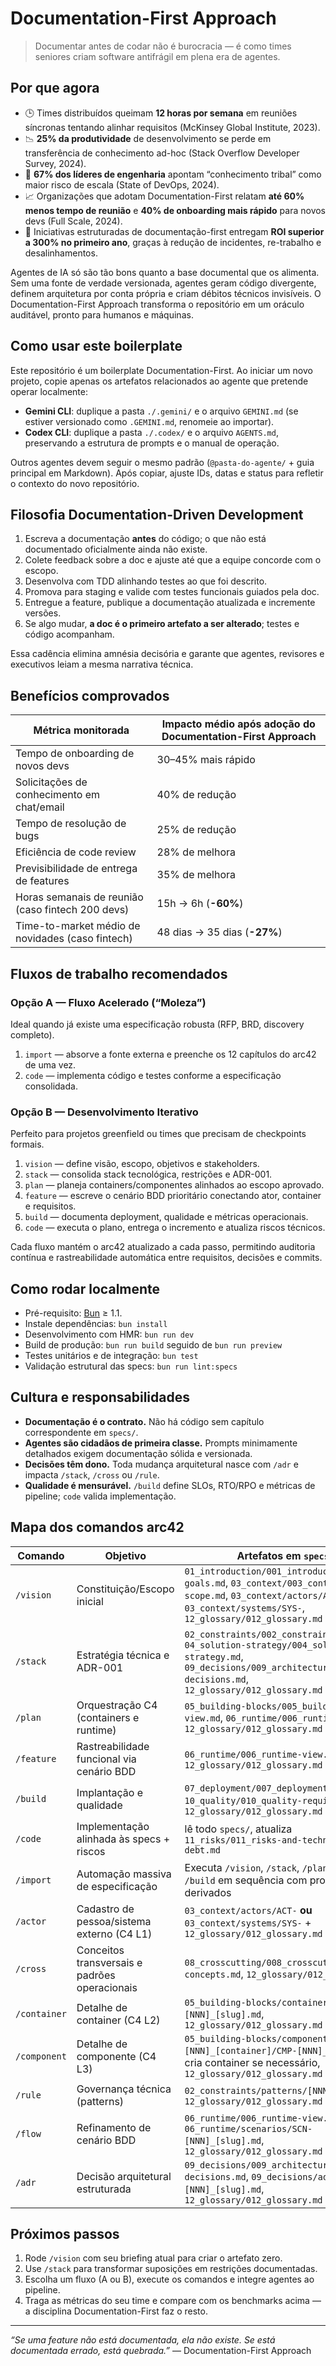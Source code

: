 # Documentation-First Approach

> Documentar antes de codar não é burocracia — é como times seniores criam software antifrágil em plena era de agentes.

## Por que agora

- 🕒 Times distribuídos queimam **12 horas por semana** em reuniões síncronas tentando alinhar requisitos (McKinsey Global Institute, 2023).
- 📉 **25% da produtividade** de desenvolvimento se perde em transferência de conhecimento ad-hoc (Stack Overflow Developer Survey, 2024).
- 🧠 **67% dos líderes de engenharia** apontam “conhecimento tribal” como maior risco de escala (State of DevOps, 2024).
- 📈 Organizações que adotam Documentation-First relatam **até 60% menos tempo de reunião** e **40% de onboarding mais rápido** para novos devs (Full Scale, 2024).
- 💸 Iniciativas estruturadas de documentação-first entregam **ROI superior a 300% no primeiro ano**, graças à redução de incidentes, re-trabalho e desalinhamentos.

Agentes de IA só são tão bons quanto a base documental que os alimenta. Sem uma fonte de verdade versionada, agentes geram código divergente, definem arquitetura por conta própria e criam débitos técnicos invisíveis. O Documentation-First Approach transforma o repositório em um oráculo auditável, pronto para humanos e máquinas.

## Como usar este boilerplate

Este repositório é um boilerplate Documentation-First. Ao iniciar um novo projeto, copie apenas os artefatos relacionados ao agente que pretende operar localmente:

- **Gemini CLI**: duplique a pasta `./.gemini/` e o arquivo `GEMINI.md` (se estiver versionado como `.GEMINI.md`, renomeie ao importar).
- **Codex CLI**: duplique a pasta `./.codex/` e o arquivo `AGENTS.md`, preservando a estrutura de prompts e o manual de operação.

Outros agentes devem seguir o mesmo padrão (`@pasta-do-agente/` + guia principal em Markdown). Após copiar, ajuste IDs, datas e status para refletir o contexto do novo repositório.

## Filosofia Documentation-Driven Development

1. Escreva a documentação **antes** do código; o que não está documentado oficialmente ainda não existe.
2. Colete feedback sobre a doc e ajuste até que a equipe concorde com o escopo.
3. Desenvolva com TDD alinhando testes ao que foi descrito.
4. Promova para staging e valide com testes funcionais guiados pela doc.
5. Entregue a feature, publique a documentação atualizada e incremente versões.
6. Se algo mudar, **a doc é o primeiro artefato a ser alterado**; testes e código acompanham.

Essa cadência elimina amnésia decisória e garante que agentes, revisores e executivos leiam a mesma narrativa técnica.

## Benefícios comprovados

| Métrica monitorada                              | Impacto médio após adoção do Documentation-First Approach |
| ---------------------------------------------- | --------------------------------------------------------- |
| Tempo de onboarding de novos devs              | 30–45% mais rápido |
| Solicitações de conhecimento em chat/email     | 40% de redução |
| Tempo de resolução de bugs                     | 25% de redução |
| Eficiência de code review                      | 28% de melhora |
| Previsibilidade de entrega de features         | 35% de melhora |
| Horas semanais de reunião (caso fintech 200 devs) | 15h → 6h (**-60%**) |
| Time-to-market médio de novidades (caso fintech) | 48 dias → 35 dias (**-27%**) |

## Fluxos de trabalho recomendados

### Opção A — Fluxo Acelerado (“Moleza”)

Ideal quando já existe uma especificação robusta (RFP, BRD, discovery completo).

1. `import` — absorve a fonte externa e preenche os 12 capítulos do arc42 de uma vez.
2. `code` — implementa código e testes conforme a especificação consolidada.

### Opção B — Desenvolvimento Iterativo

Perfeito para projetos greenfield ou times que precisam de checkpoints formais.

1. `vision` — define visão, escopo, objetivos e stakeholders.
2. `stack` — consolida stack tecnológica, restrições e ADR-001.
3. `plan` — planeja containers/componentes alinhados ao escopo aprovado.
4. `feature` — escreve o cenário BDD prioritário conectando ator, container e requisitos.
5. `build` — documenta deployment, qualidade e métricas operacionais.
6. `code` — executa o plano, entrega o incremento e atualiza riscos técnicos.

Cada fluxo mantém o arc42 atualizado a cada passo, permitindo auditoria contínua e rastreabilidade automática entre requisitos, decisões e commits.

## Como rodar localmente

- Pré-requisito: [Bun](https://bun.sh/) ≥ 1.1.
- Instale dependências: `bun install`
- Desenvolvimento com HMR: `bun run dev`
- Build de produção: `bun run build` seguido de `bun run preview`
- Testes unitários e de integração: `bun test`
- Validação estrutural das specs: `bun run lint:specs`

## Cultura e responsabilidades

- **Documentação é o contrato.** Não há código sem capítulo correspondente em `specs/`.
- **Agentes são cidadãos de primeira classe.** Prompts minimamente detalhados exigem documentação sólida e versionada.
- **Decisões têm dono.** Toda mudança arquitetural nasce com `/adr` e impacta `/stack`, `/cross` ou `/rule`.
- **Qualidade é mensurável.** `/build` define SLOs, RTO/RPO e métricas de pipeline; `code` valida implementação.

## Mapa dos comandos arc42

| Comando | Objetivo | Artefatos em `specs/` |
| ------- | -------- | --------------------- |
| `/vision` | Constituição/Escopo inicial | `01_introduction/001_introduction-and-goals.md`, `03_context/003_context-and-scope.md`, `03_context/actors/ACT-`, `03_context/systems/SYS-`, `12_glossary/012_glossary.md` |
| `/stack` | Estratégia técnica e ADR-001 | `02_constraints/002_constraints.md`, `04_solution-strategy/004_solution-strategy.md`, `09_decisions/009_architectural-decisions.md`, `12_glossary/012_glossary.md` |
| `/plan` | Orquestração C4 (containers e runtime) | `05_building-blocks/005_building-block-view.md`, `06_runtime/006_runtime-view.md`, `12_glossary/012_glossary.md` |
| `/feature` | Rastreabilidade funcional via cenário BDD | `06_runtime/006_runtime-view.md`, `12_glossary/012_glossary.md` |
| `/build` | Implantação e qualidade | `07_deployment/007_deployment-view.md`, `10_quality/010_quality-requirements.md`, `12_glossary/012_glossary.md` |
| `/code` | Implementação alinhada às specs + riscos | lê todo `specs/`, atualiza `11_risks/011_risks-and-technical-debt.md` |
| `/import` | Automação massiva de especificação | Executa `/vision`, `/stack`, `/plan`, `/feature`, `/build` em sequência com prompts derivados |
| `/actor` | Cadastro de pessoa/sistema externo (C4 L1) | `03_context/actors/ACT-` **ou** `03_context/systems/SYS-` + `12_glossary/012_glossary.md` |
| `/cross` | Conceitos transversais e padrões operacionais | `08_crosscutting/008_crosscutting-concepts.md`, `12_glossary/012_glossary.md` |
| `/container` | Detalhe de container (C4 L2) | `05_building-blocks/containers/CNT-[NNN]_[slug].md`, `12_glossary/012_glossary.md` |
| `/component` | Detalhe de componente (C4 L3) | `05_building-blocks/components/CNT-[NNN]_[container]/CMP-[NNN]_[slug].md`, cria container se necessário, `12_glossary/012_glossary.md` |
| `/rule` | Governança técnica (patterns) | `02_constraints/patterns/[NNN]_[slug].md`, `12_glossary/012_glossary.md` |
| `/flow` | Refinamento de cenário BDD | `06_runtime/006_runtime-view.md`, `06_runtime/scenarios/SCN-[NNN]_[slug].md`, `12_glossary/012_glossary.md` |
| `/adr` | Decisão arquitetural estruturada | `09_decisions/009_architectural-decisions.md`, `09_decisions/adrs/ADR-[NNN]_[slug].md`, `12_glossary/012_glossary.md` |

## Próximos passos

1. Rode `/vision` com seu briefing atual para criar o artefato zero.
2. Use `/stack` para transformar suposições em restrições documentadas.
3. Escolha um fluxo (A ou B), execute os comandos e integre agentes ao pipeline.
4. Traga as métricas do seu time e compare com os benchmarks acima — a disciplina Documentation-First faz o resto.

---

*“Se uma feature não está documentada, ela não existe. Se está documentada errado, está quebrada.”* — Documentation-First Approach
